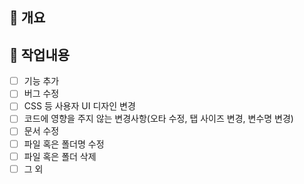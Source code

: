 ## 🛒 개요

## 📃 작업내용

- [ ] 기능 추가
- [ ] 버그 수정
- [ ] CSS 등 사용자 UI 디자인 변경
- [ ] 코드에 영향을 주지 않는 변경사항(오타 수정, 탭 사이즈 변경, 변수명 변경)
- [ ] 문서 수정
- [ ] 파일 혹은 폴더명 수정
- [ ] 파일 혹은 폴더 삭제
- [ ] 그 외

```

```
